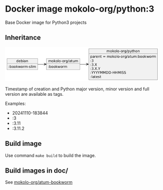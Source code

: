 # Docker image mokolo-org/python:3

Base Docker image for Python3 projects

## Inheritance

![Inheritance](doc/inheritance.png)

Timestamp of creation and Python major version,
minor version and full version
are available as tags.

Examples:

- 20241110-183844
- :3
- :3.11
- :3.11.2

## Build image

Use command `make build` to build the image.

## Build images in doc/

See [mokolo-org/atum-bookworm](https://github.com/fredvos/atum-bookworm?tab=readme-ov-file#build-images-in-doc)
